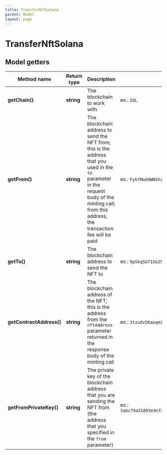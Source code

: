 ```yaml
---
title: TransferNftSolana
parent: Model
layout: page
---
```


# TransferNftSolana

## Model getters

Method name | Return type | Description | Notes
------------ | ------------- | ------------- | -------------
**getChain()** | **string** | The blockchain to work with | ex.: `SOL`
**getFrom()** | **string** | The blockchain address to send the NFT from; this is the address that you used in the <code>to</code> parameter in the request body of the minting call; from this address, the transaction fee will be paid | ex.: `FykfMwA9WNShzPJbbb9DNXsfgDgS3XZzWiFgrVXfWoPJ`
**getTo()** | **string** | The blockchain address to send the NFT to | ex.: `9pSkqSG71Sb25ia9WBFhoeBYjp8dhUf7fRux9xrDq89b`
**getContractAddress()** | **string** | The blockchain address of the NFT; this is the address from the <code>nftAddress</code> parameter returned in the response body of the minting call | ex.: `3tzudv5KaoqmieWiBUqzWokKEtTvx1wQMapVKeH7CHaq`
**getFromPrivateKey()** | **string** | The private key of the blockchain address that you are sending the NFT from (the address that you specified in the <code>from</code> parameter) | ex.: `3abc79a31093e4cfa4a724e94a44906cbbc3a32e2f75f985a28616676a5dbaf1de8d82a7e1d0561bb0e1b729c7a9b9b1708cf2803ad0ca928a332587ace391ad`

